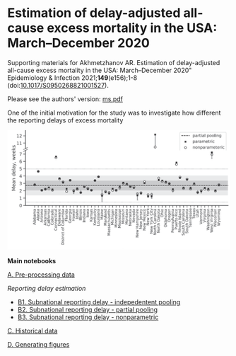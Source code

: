 # Estimation of delay-adjusted all-cause excess mortality in the USA: March–December 2020

Supporting materials for Akhmetzhanov AR. Estimation of delay-adjusted all-cause excess mortality in the USA: March–December 2020" Epidemiology & Infection 2021;**149**(e156);1-8 (doi:[10.1017/S0950268821001527](https://doi.org/10.1017/S0950268821001527)).

Please see the authors' version: [ms.pdf](https://github.com/aakhmetz/Excess-mortality-in-US-2020/blob/main/manuscript/2021%20Akhmetzhanov%20Epidem%20Infect%20-%20Excess%20mortality%20in%20US%2C%202020.pdf)

One of the initial motivation for the study was to investigate how different the reporting delays of excess mortality  

<p align="center">
  <img src="figures/Figure1A.png" title="Reporting delay">
</p>

**Main notebooks**

[A. Pre-processing data](https://nbviewer.jupyter.org/github/aakhmetz/Excess-mortality-in-US-2020/blob/main/scripts/Andrei/A.%20Pre-processing%20data.ipynb)

*Reporting delay estimation*
* [B1. Subnational reporting delay - indepedentent pooling](https://nbviewer.jupyter.org/github/aakhmetz/Excess-mortality-in-US-2020/blob/main/scripts/Andrei/B1.%20Subnational%20reporting%20delay%20-%20indepedentent%20pooling.ipynb)
* [B2. Subnational reporting delay - partial pooling](https://nbviewer.jupyter.org/github/aakhmetz/Excess-mortality-in-US-2020/blob/main/scripts/Andrei/B2.%20Subnational%20reporting%20delay%20-%20partial%20pooling.ipynb)
* [B3. Subnational reporting delay - nonparametric](https://nbviewer.jupyter.org/github/aakhmetz/Excess-mortality-in-US-2020/blob/main/scripts/Andrei/B3.%20Subnational%20reporting%20delay%20-%20nonparametric.ipynb)

[C. Historical data](https://nbviewer.jupyter.org/github/aakhmetz/Excess-mortality-in-US-2020/blob/main/scripts/Andrei/C.%20Historical%20data.ipynb)

[D. Generating figures](https://nbviewer.jupyter.org/github/aakhmetz/Excess-mortality-in-US-2020/blob/main/scripts/Andrei/D.%20Generating%20figures.ipynb)
